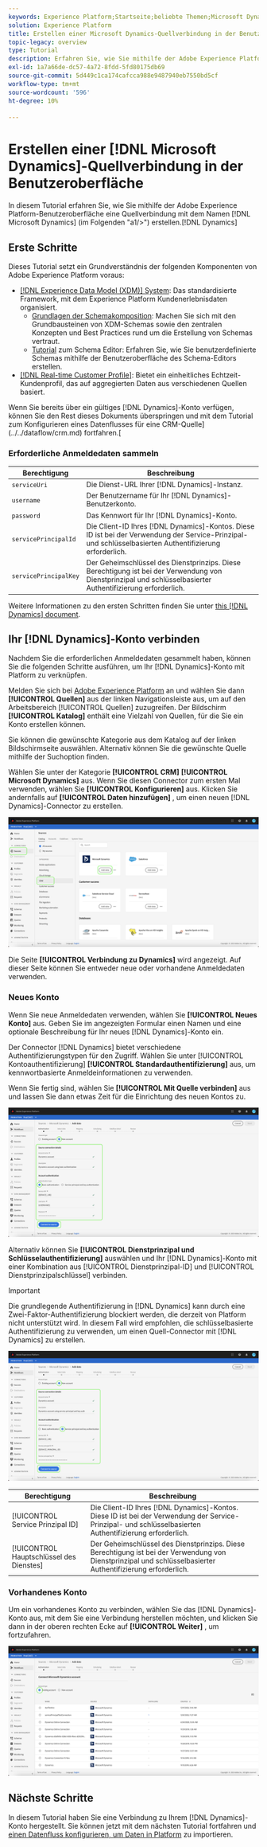 ```yaml
---
keywords: Experience Platform;Startseite;beliebte Themen;Microsoft Dynamics;Microsoft Dynamics;Microsoft Dynamics;Dynamics;Dynamik
solution: Experience Platform
title: Erstellen einer Microsoft Dynamics-Quellverbindung in der Benutzeroberfläche
topic-legacy: overview
type: Tutorial
description: Erfahren Sie, wie Sie mithilfe der Adobe Experience Platform-Benutzeroberfläche eine Quellverbindung mit Microsoft Dynamics erstellen.
exl-id: 1a7a66de-dc57-4a72-8fdd-5fd80175db69
source-git-commit: 5d449c1ca174cafcca988e9487940eb7550bd5cf
workflow-type: tm+mt
source-wordcount: '596'
ht-degree: 10%

---
```


# Erstellen einer [!DNL Microsoft Dynamics]-Quellverbindung in der Benutzeroberfläche

In diesem Tutorial erfahren Sie, wie Sie mithilfe der Adobe Experience Platform-Benutzeroberfläche eine Quellverbindung mit dem Namen [!DNL Microsoft Dynamics] (im Folgenden &quot;a1/>&quot;) erstellen.[!DNL Dynamics]

## Erste Schritte

Dieses Tutorial setzt ein Grundverständnis der folgenden Komponenten von Adobe Experience Platform voraus:

* [[!DNL Experience Data Model (XDM)] System](../../../../../xdm/home.md): Das standardisierte Framework, mit dem Experience Platform Kundenerlebnisdaten organisiert.
   * [Grundlagen der Schemakomposition](../../../../../xdm/schema/composition.md): Machen Sie sich mit den Grundbausteinen von XDM-Schemas sowie den zentralen Konzepten und Best Practices rund um die Erstellung von Schemas vertraut.
   * [Tutorial](../../../../../xdm/tutorials/create-schema-ui.md) zum Schema Editor: Erfahren Sie, wie Sie benutzerdefinierte Schemas mithilfe der Benutzeroberfläche des Schema-Editors erstellen.
* [[!DNL Real-time Customer Profile]](../../../../../profile/home.md): Bietet ein einheitliches Echtzeit-Kundenprofil, das auf aggregierten Daten aus verschiedenen Quellen basiert.

Wenn Sie bereits über ein gültiges [!DNL Dynamics]-Konto verfügen, können Sie den Rest dieses Dokuments überspringen und mit dem Tutorial zum Konfigurieren eines Datenflusses für eine CRM-Quelle](../../dataflow/crm.md) fortfahren.[

### Erforderliche Anmeldedaten sammeln

| Berechtigung | Beschreibung |
| ---------- | ----------- |
| `serviceUri` | Die Dienst-URL Ihrer [!DNL Dynamics]-Instanz. |
| `username` | Der Benutzername für Ihr [!DNL Dynamics]-Benutzerkonto. |
| `password` | Das Kennwort für Ihr [!DNL Dynamics]-Konto. |
| `servicePrincipalId` | Die Client-ID Ihres [!DNL Dynamics]-Kontos. Diese ID ist bei der Verwendung der Service-Prinzipal- und schlüsselbasierten Authentifizierung erforderlich. |
| `servicePrincipalKey` | Der Geheimschlüssel des Dienstprinzips. Diese Berechtigung ist bei der Verwendung von Dienstprinzipal und schlüsselbasierter Authentifizierung erforderlich. |

Weitere Informationen zu den ersten Schritten finden Sie unter [this [!DNL Dynamics] document](https://docs.microsoft.com/en-us/powerapps/developer/common-data-service/authenticate-oauth).

## Ihr [!DNL Dynamics]-Konto verbinden

Nachdem Sie die erforderlichen Anmeldedaten gesammelt haben, können Sie die folgenden Schritte ausführen, um Ihr [!DNL Dynamics]-Konto mit Platform zu verknüpfen.

Melden Sie sich bei [Adobe Experience Platform](https://platform.adobe.com) an und wählen Sie dann **[!UICONTROL Quellen]** aus der linken Navigationsleiste aus, um auf den Arbeitsbereich [!UICONTROL Quellen] zuzugreifen. Der Bildschirm **[!UICONTROL Katalog]** enthält eine Vielzahl von Quellen, für die Sie ein Konto erstellen können.

Sie können die gewünschte Kategorie aus dem Katalog auf der linken Bildschirmseite auswählen. Alternativ können Sie die gewünschte Quelle mithilfe der Suchoption finden.

Wählen Sie unter der Kategorie **[!UICONTROL CRM]** **[!UICONTROL Microsoft Dynamics]** aus. Wenn Sie diesen Connector zum ersten Mal verwenden, wählen Sie **[!UICONTROL Konfigurieren]** aus. Klicken Sie andernfalls auf **[!UICONTROL Daten hinzufügen]** , um einen neuen [!DNL Dynamics]-Connector zu erstellen.

![Katalog](../../../../images/tutorials/create/ms-dynamics/catalog.png)

Die Seite **[!UICONTROL Verbindung zu Dynamics]** wird angezeigt. Auf dieser Seite können Sie entweder neue oder vorhandene Anmeldedaten verwenden.

### Neues Konto

Wenn Sie neue Anmeldedaten verwenden, wählen Sie **[!UICONTROL Neues Konto]** aus. Geben Sie im angezeigten Formular einen Namen und eine optionale Beschreibung für Ihr neues [!DNL Dynamics]-Konto ein.

Der Connector [!DNL Dynamics] bietet verschiedene Authentifizierungstypen für den Zugriff. Wählen Sie unter [!UICONTROL Kontoauthentifizierung] **[!UICONTROL Standardauthentifizierung]** aus, um kennwortbasierte Anmeldeinformationen zu verwenden.

Wenn Sie fertig sind, wählen Sie **[!UICONTROL Mit Quelle verbinden]** aus und lassen Sie dann etwas Zeit für die Einrichtung des neuen Kontos zu.

![basic-authentication](../../../../images/tutorials/create/ms-dynamics/basic-auth.png)

Alternativ können Sie **[!UICONTROL Dienstprinzipal und Schlüsselauthentifizierung]** auswählen und Ihr [!DNL Dynamics]-Konto mit einer Kombination aus [!UICONTROL Dienstprinzipal-ID] und [!UICONTROL Dienstprinzipalschlüssel] verbinden.

>[!IMPORTANT]
>
> Die grundlegende Authentifizierung in [!DNL Dynamics] kann durch eine Zwei-Faktor-Authentifizierung blockiert werden, die derzeit von Platform nicht unterstützt wird. In diesem Fall wird empfohlen, die schlüsselbasierte Authentifizierung zu verwenden, um einen Quell-Connector mit [!DNL Dynamics] zu erstellen.

![key-based-authentication](../../../../images/tutorials/create/ms-dynamics/key-based-auth.png)

| Berechtigung | Beschreibung |
| ---------- | ----------- |
| [!UICONTROL Service Prinzipal ID] | Die Client-ID Ihres [!DNL Dynamics]-Kontos. Diese ID ist bei der Verwendung der Service-Prinzipal- und schlüsselbasierten Authentifizierung erforderlich. |
| [!UICONTROL Hauptschlüssel des Dienstes] | Der Geheimschlüssel des Dienstprinzips. Diese Berechtigung ist bei der Verwendung von Dienstprinzipal und schlüsselbasierter Authentifizierung erforderlich. |

### Vorhandenes Konto

Um ein vorhandenes Konto zu verbinden, wählen Sie das [!DNL Dynamics]-Konto aus, mit dem Sie eine Verbindung herstellen möchten, und klicken Sie dann in der oberen rechten Ecke auf **[!UICONTROL Weiter]** , um fortzufahren.

![vorhandene](../../../../images/tutorials/create/ms-dynamics/existing.png)

## Nächste Schritte

In diesem Tutorial haben Sie eine Verbindung zu Ihrem [!DNL Dynamics]-Konto hergestellt. Sie können jetzt mit dem nächsten Tutorial fortfahren und [einen Datenfluss konfigurieren, um Daten in Platform](../../dataflow/crm.md) zu importieren.
